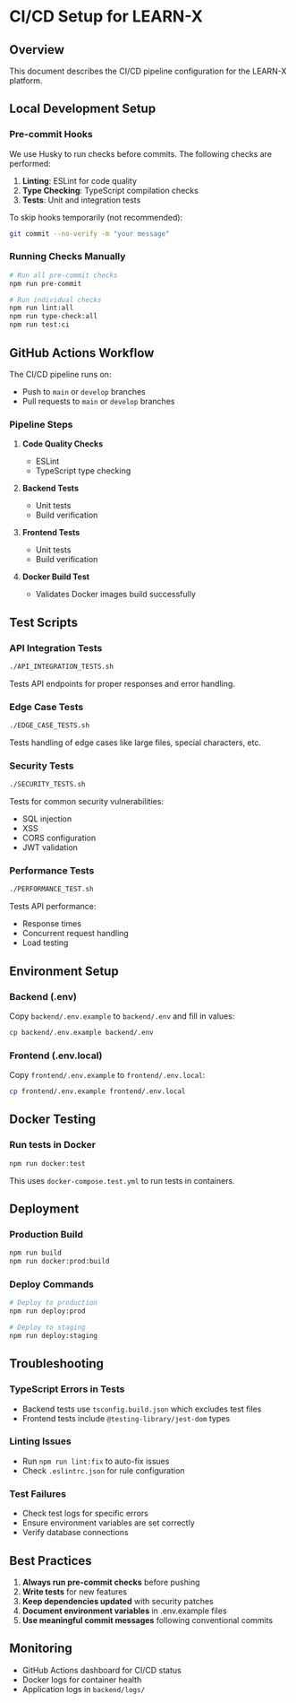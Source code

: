# CI/CD Setup for LEARN-X

## Overview

This document describes the CI/CD pipeline configuration for the LEARN-X platform.

## Local Development Setup

### Pre-commit Hooks

We use Husky to run checks before commits. The following checks are performed:

1. **Linting**: ESLint for code quality
2. **Type Checking**: TypeScript compilation checks
3. **Tests**: Unit and integration tests

To skip hooks temporarily (not recommended):
```bash
git commit --no-verify -m "your message"
```

### Running Checks Manually

```bash
# Run all pre-commit checks
npm run pre-commit

# Run individual checks
npm run lint:all
npm run type-check:all
npm run test:ci
```

## GitHub Actions Workflow

The CI/CD pipeline runs on:
- Push to `main` or `develop` branches
- Pull requests to `main` or `develop` branches

### Pipeline Steps

1. **Code Quality Checks**
   - ESLint
   - TypeScript type checking

2. **Backend Tests**
   - Unit tests
   - Build verification

3. **Frontend Tests**
   - Unit tests
   - Build verification

4. **Docker Build Test**
   - Validates Docker images build successfully

## Test Scripts

### API Integration Tests
```bash
./API_INTEGRATION_TESTS.sh
```
Tests API endpoints for proper responses and error handling.

### Edge Case Tests
```bash
./EDGE_CASE_TESTS.sh
```
Tests handling of edge cases like large files, special characters, etc.

### Security Tests
```bash
./SECURITY_TESTS.sh
```
Tests for common security vulnerabilities:
- SQL injection
- XSS
- CORS configuration
- JWT validation

### Performance Tests
```bash
./PERFORMANCE_TEST.sh
```
Tests API performance:
- Response times
- Concurrent request handling
- Load testing

## Environment Setup

### Backend (.env)
Copy `backend/.env.example` to `backend/.env` and fill in values:
```bash
cp backend/.env.example backend/.env
```

### Frontend (.env.local)
Copy `frontend/.env.example` to `frontend/.env.local`:
```bash
cp frontend/.env.example frontend/.env.local
```

## Docker Testing

### Run tests in Docker
```bash
npm run docker:test
```

This uses `docker-compose.test.yml` to run tests in containers.

## Deployment

### Production Build
```bash
npm run build
npm run docker:prod:build
```

### Deploy Commands
```bash
# Deploy to production
npm run deploy:prod

# Deploy to staging
npm run deploy:staging
```

## Troubleshooting

### TypeScript Errors in Tests
- Backend tests use `tsconfig.build.json` which excludes test files
- Frontend tests include `@testing-library/jest-dom` types

### Linting Issues
- Run `npm run lint:fix` to auto-fix issues
- Check `.eslintrc.json` for rule configuration

### Test Failures
- Check test logs for specific errors
- Ensure environment variables are set correctly
- Verify database connections

## Best Practices

1. **Always run pre-commit checks** before pushing
2. **Write tests** for new features
3. **Keep dependencies updated** with security patches
4. **Document environment variables** in .env.example files
5. **Use meaningful commit messages** following conventional commits

## Monitoring

- GitHub Actions dashboard for CI/CD status
- Docker logs for container health
- Application logs in `backend/logs/`